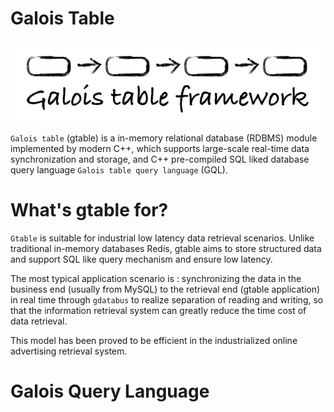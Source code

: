 
# Galois Table

![logo](galois-framework.jpeg)

`Galois table` (gtable) is a in-memory relational database (RDBMS) module implemented by modern C++, which supports large-scale real-time data synchronization and storage, and C++ pre-compiled SQL liked database query language `Galois table query language` (GQL).


# What's gtable for?

`Gtable` is suitable for industrial low latency data retrieval scenarios. Unlike traditional in-memory databases Redis, gtable aims to store structured data and support SQL like query mechanism and ensure low latency.

The most typical application scenario is : synchronizing the data in the business end (usually from MySQL) to the retrieval end (gtable application) in real time through `gdatabus` to realize separation of reading and writing, so that the information retrieval system can greatly reduce the time cost of data retrieval.

This model has been proved to be efficient in the industrialized online advertising retrieval system.

# Galois Query Language
